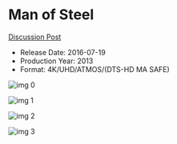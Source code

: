 # Man of Steel

[Discussion Post](https://www.avsforum.com/threads/bass-eq-for-filtered-movies.2995212/post-56880904)

* Release Date: 2016-07-19
* Production Year: 2013
* Format: 4K/UHD/ATMOS/(DTS-HD MA SAFE)

![img 0](https://i.imgur.com/vwNttk2.jpg)

![img 1](https://i.imgur.com/GexELdT.jpg)

![img 2](https://i.imgur.com/PlIMT0n.jpg)

![img 3](https://i.imgur.com/uNjgO4z.png)

